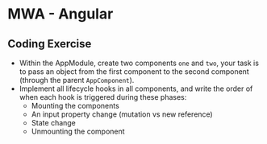 # MWA - Angular
## Coding Exercise
* Within the AppModule, create two components `one` and `two`, your task is to pass an object from the first component to the second component (through the parent `AppComponent`). 
* Implement all lifecycle hooks in all components, and write the order of when each hook is triggered during these phases:
   * Mounting the components
   * An input property change (mutation vs new reference)
   * State change
   * Unmounting the component
